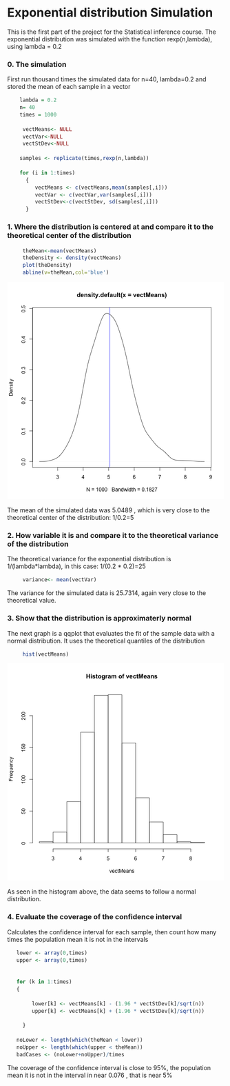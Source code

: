 Exponential distribution Simulation 
========================================================

This is the first part of the project for the Statistical inference course.
The exponential distribution was simulated with the function rexp(n,lambda), using lambda = 0.2

### 0. The simulation
First run thousand times the simulated data for n=40, lambda=0.2 and stored the mean of each sample in a vector


```r
    lambda = 0.2
    n= 40
    times = 1000
    
     vectMeans<- NULL
     vectVar<-NULL
     vectStDev<-NULL

    samples <- replicate(times,rexp(n,lambda))

    for (i in 1:times)
      {
         vectMeans <- c(vectMeans,mean(samples[,i]))
         vectVar <- c(vectVar,var(samples[,i]))
         vectStDev<-c(vectStDev, sd(samples[,i]))
      }
```

### 1. Where the distribution is centered at and compare it to the theoretical center of the distribution


```r
     theMean<-mean(vectMeans)
     theDensity <- density(vectMeans)
     plot(theDensity)
     abline(v=theMean,col='blue')
```

![plot of chunk unnamed-chunk-2](figure/unnamed-chunk-2.png) 

The mean of the simulated data was 5.0489 , which is very close to the theoretical center of the distribution: 1/0.2=5

### 2.  How variable it is and compare it to the theoretical variance of the distribution
The theoretical variance for the exponential distribution is 1/(lambda*lambda), in this case: 1/(0.2 * 0.2)=25


```r
     variance<- mean(vectVar)
```
The variance for the simulated data is 25.7314,  again very close to the theoretical value.
### 3. Show that the distribution is approximaterly normal
The next graph is a qqplot that evaluates the fit of the sample data with a normal distribution. It uses the theoretical quantiles of the distribution


```r
     hist(vectMeans)
```

![plot of chunk unnamed-chunk-4](figure/unnamed-chunk-4.png) 

As seen in the histogram above, the data seems to follow a  normal distribution.


### 4.  Evaluate the coverage of the confidence interval
Calculates the confidence interval for each sample, then count how many times the population mean it is not in the intervals


```r
   lower <- array(0,times)
   upper <- array(0,times)
   
   
   for (k in 1:times)
   {
         
        lower[k] <- vectMeans[k] - (1.96 * vectStDev[k]/sqrt(n))
        upper[k] <- vectMeans[k] + (1.96 * vectStDev[k]/sqrt(n))
        
     }

   noLower <- length(which(theMean < lower))
   noUpper <- length(which(upper < theMean))
   badCases <- (noLower+noUpper)/times
```
The coverage of the confidence interval is close to 95%, the population mean it is not in the interval in near 0.076 , that is near 5%
